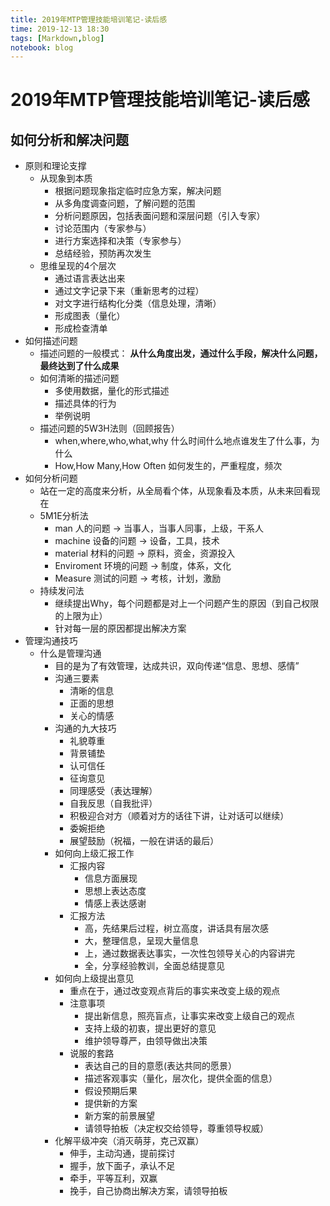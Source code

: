 ```yaml
---
title: 2019年MTP管理技能培训笔记-读后感
time: 2019-12-13 18:30
tags: [Markdown,blog]
notebook: blog
---
```


# 2019年MTP管理技能培训笔记-读后感


## 如何分析和解决问题

- 原则和理论支撑
    - 从现象到本质
        - 根据问题现象指定临时应急方案，解决问题
        - 从多角度调查问题，了解问题的范围
        - 分析问题原因，包括表面问题和深层问题（引入专家）
        - 讨论范围内（专家参与）
        - 进行方案选择和决策（专家参与）
        - 总结经验，预防再次发生
    - 思维呈现的4个层次
        - 通过语言表达出来
        - 通过文字记录下来（重新思考的过程）
        - 对文字进行结构化分类（信息处理，清晰）
        - 形成图表（量化）
        - 形成检查清单
- 如何描述问题
    - 描述问题的一般模式： **从什么角度出发，通过什么手段，解决什么问题，最终达到了什么成果**
    - 如何清晰的描述问题
        - 多使用数据，量化的形式描述
        - 描述具体的行为
        - 举例说明
    - 描述问题的5W3H法则（回顾报告）
        - when,where,who,what,why 什么时间什么地点谁发生了什么事，为什么
        - How,How Many,How Often 如何发生的，严重程度，频次
- 如何分析问题
    - 站在一定的高度来分析，从全局看个体，从现象看及本质，从未来回看现在
    - 5M1E分析法
        - man 人的问题 -> 当事人，当事人同事，上级，干系人
        - machine 设备的问题 -> 设备，工具，技术
        - material 材料的问题 -> 原料，资金，资源投入
        - Enviroment 环境的问题 ->  制度，体系，文化
        - Measure 测试的问题 -> 考核，计划，激励
    - 持续发问法
        - 继续提出Why，每个问题都是对上一个问题产生的原因（到自己权限的上限为止）
        - 针对每一层的原因都提出解决方案
- 管理沟通技巧
    - 什么是管理沟通
        - 目的是为了有效管理，达成共识，双向传递“信息、思想、感情”
        - 沟通三要素
            - 清晰的信息
            - 正面的思想
            - 关心的情感
        - 沟通的九大技巧
            - 礼貌尊重
            - 背景铺垫
            - 认可信任
            - 征询意见
            - 同理感受（表达理解）
            - 自我反思（自我批评）
            - 积极迎合对方（顺着对方的话往下讲，让对话可以继续）
            - 委婉拒绝
            - 展望鼓励（祝福，一般在讲话的最后）
        - 如何向上级汇报工作
            - 汇报内容
                - 信息方面展现
                - 思想上表达态度
                - 情感上表达感谢
            - 汇报方法
                - 高，先结果后过程，树立高度，讲话具有层次感
                - 大，整理信息，呈现大量信息
                - 上，通过数据表达事实，一次性包领导关心的内容讲完
                - 全，分享经验教训，全面总结提意见
        - 如何向上级提出意见
            - 重点在于，通过改变观点背后的事实来改变上级的观点
            - 注意事项
                - 提出新信息，照亮盲点，让事实来改变上级自己的观点
                - 支持上级的初衷，提出更好的意见
                - 维护领导尊严，由领导做出决策
            - 说服的套路
                - 表达自己的目的意愿(表达共同的愿景）
                - 描述客观事实（量化，层次化，提供全面的信息）
                - 假设预期后果
                - 提供新的方案
                - 新方案的前景展望
                - 请领导拍板（决定权交给领导，尊重领导权威）
        - 化解平级冲突（消灭萌芽，克己双赢）
            - 伸手，主动沟通，提前探讨
            - 握手，放下面子，承认不足
            - 牵手，平等互利，双赢
            - 挽手，自己协商出解决方案，请领导拍板


